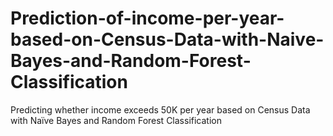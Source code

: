 # Prediction-of-income-per-year-based-on-Census-Data-with-Naive-Bayes-and-Random-Forest-Classification
Predicting whether income exceeds 50K per year based on Census Data with Naïve Bayes and Random Forest Classification
